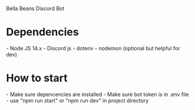 Bella Beans Discord Bot

<h1>Dependencies</h1>
- Node JS 14.x
- Discord js
- dotenv
- nodemon (optional but helpful for dev)

<h1>How to start</h1>
- Make sure depencencies are installed
- Make sure bot token is in .env file
- use "npm run start" or "npm run dev" in project directory

